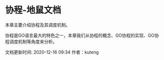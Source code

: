 # 协程-地鼠文档

本章主要介绍协程及其调度机制。

协程是GO语言最大的特色之一，本章我们从协程的概念、GO协程的实现、GO协程调度机制等角度来分析。

文档更新时间: 2020-12-16 09:34   作者：kuteng


